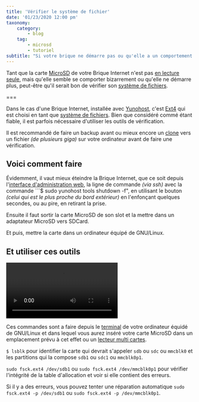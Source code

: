 ```yaml
---
title: 'Vérifier le système de fichier'
date: '01/23/2020 12:00 pm'
taxonomy:
    category:
        - blog
    tag:
        - microsd
        - tutoriel
subtitle: "Si votre brique ne démarre pas ou qu'elle a un comportement étrange"
---
```


Tant que la carte [MicroSD](../microsd) de votre Brique Internet n'est pas [en lecture seule](../microsd-en-lecture-seule), mais qu'elle semble se comporter bizarrement ou qu'elle ne démarre plus, peut-être qu'il serait bon de vérifier son [système de fichiers](https://fr.wikipedia.org/wiki/Syst%C3%A8me_de_fichiers).

===

Dans le cas d'une Brique Internet, installée avec [Yunohost](https://yunohost.org), c'est [Ext4](https://fr.wikipedia.org/wiki/Ext4) qui est choisi en tant que [système de fichiers](https://fr.wikipedia.org/wiki/Syst%C3%A8me_de_fichiers). Bien que considéré commé étant fiable, il est parfois nécessaire d'utiliser les outils de vérification.

Il est recommandé de faire un backup avant ou mieux encore un [clone](../cloner) vers un fichier *(de plusieurs giga)* sur votre ordinateur avant de faire une vérification.

## Voici comment faire

Évidemment, il vaut mieux éteindre la Brique Internet, que ce soit depuis l'[interface d'administration web](https://yunohost.org/#/admin_fr), la ligne de commande *(via ssh)* avec la commande ```$ sudo yunohost tools shutdown -f", en utilisant le bouton *(celui qui est le plus proche du bord extérieur)* en l'enfonçant quelques secondes, ou au pire, en retirant la prise.

Ensuite il faut sortir la carte MicroSD de son slot et la mettre dans un adaptateur MicroSD vers SDCard.

Et puis, mettre la carte dans un ordinateur équipé de GNU/Linux.

## Et utiliser ces outils

![](fsck.webm?sizes=30vw)

Ces commandes sont a faire depuis le [terminal](https://fr.wikipedia.org/wiki/%C3%89mulateur_de_terminal) de votre ordinateur équidé de GNU/Linux et dans lequel vous aurez inséré votre carte MicroSD dans un emplacement prévu à cet effet ou un [lecteur multi cartes](https://duckduckgo.com/?q=lecteur+multi+cartes&t=ffnt&iax=images&ia=images). 

`$ lsblk` pour identifier la carte qui devrait s'appeler `sdb` ou `sdc` ou  `mmcblk0` et les partitions qui la compose `sdb1` ou `sdc1` ou `mmcblk0p1`.

`sudo fsck.ext4 /dev/sdb1` ou `sudo fsck.ext4 /dev/mmcblk0p1` pour vérifier l'intégrité de la table d'allocation et voir si elle contient des erreurs.

Si il y a des erreurs, vous pouvez tenter une réparation automatique `sudo fsck.ext4 -p /dev/sdb1` ou `sudo fsck.ext4 -p /dev/mmcblk0p1`.